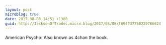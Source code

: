```yaml
---
layout: post
microblog: true
date: 2017-08-08 14:51 +1300
guid: http://JacksonOfTrades.micro.blog/2017/08/08/t894737750229786624.html
---
```

American Psycho: Also known as 4chan the book.
